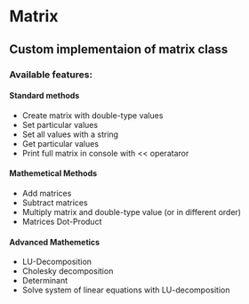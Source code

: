 # Matrix
## Custom implementaion of matrix class

### Available features:
#### Standard methods
  - Create matrix with double-type values
  - Set particular values
  - Set all values with a string
  - Get particular values
  - Print full matrix in console with << operataror
#### Mathemetical Methods
  - Add matrices
  - Subtract matrices
  - Multiply matrix and double-type value (or in different order)
  - Matrices Dot-Product
#### Advanced Mathemetics
  - LU-Decomposition
  - Cholesky decomposition
  - Determinant
  - Solve system of linear equations with LU-decomposition
